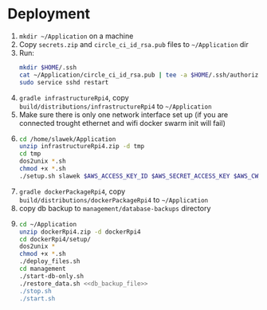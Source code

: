 # Deployment
1. `mkdir ~/Application` on a machine
2. Copy `secrets.zip` and `circle_ci_id_rsa.pub` files to `~/Application` dir
3. Run:
   ```bash
   mkdir $HOME/.ssh
   cat ~/Application/circle_ci_id_rsa.pub | tee -a $HOME/.ssh/authorized_keys
   sudo service sshd restart
   ```
4. `gradle infrastructureRpi4`, copy `build/distributions/infrastructureRpi4` to `~/Application`  
5. Make sure there is only one network interface set up (if you are connected trought ethernet and wifi docker swarm init will fail)
6. ```bash
   cd /home/slawek/Application 
   unzip infrastructureRpi4.zip -d tmp 
   cd tmp 
   dos2unix *.sh 
   chmod +x *.sh 
   ./setup.sh slawek $AWS_ACCESS_KEY_ID $AWS_SECRET_ACCESS_KEY $AWS_CW_ACCESS_KEY_ID $AWS_CW_SECRET_ACCESS_KEY $SG_DB_PASSWORD
   ```
7. `gradle dockerPackageRpi4`, copy `build/distributions/dockerPackageRpi4` to `~/Application`
8. copy db backup to `management/database-backups` directory 
8. ```bash
   cd ~/Application
   unzip dockerRpi4.zip -d dockerRpi4
   cd dockerRpi4/setup/
   dos2unix *
   chmod +x *.sh
   ./deploy_files.sh
   cd management
   ./start-db-only.sh
   ./restore_data.sh <<db_backup_file>>
   ./stop.sh
   ./start.sh
   ```